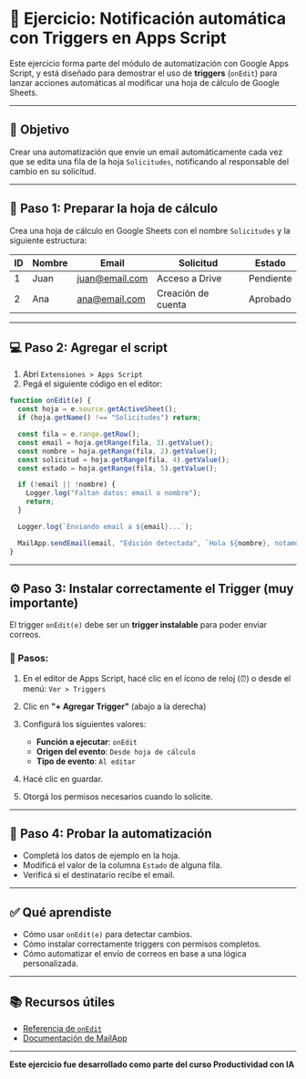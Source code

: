 
# 🧪 Ejercicio: Notificación automática con Triggers en Apps Script

Este ejercicio forma parte del módulo de automatización con Google Apps Script, y está diseñado para demostrar el uso de **triggers** (`onEdit`) para lanzar acciones automáticas al modificar una hoja de cálculo de Google Sheets.

---

## 🎯 Objetivo

Crear una automatización que envíe un email automáticamente cada vez que se edita una fila de la hoja `Solicitudes`, notificando al responsable del cambio en su solicitud.

---

## 📄 Paso 1: Preparar la hoja de cálculo

Crea una hoja de cálculo en Google Sheets con el nombre `Solicitudes` y la siguiente estructura:

| ID | Nombre | Email | Solicitud | Estado |
|----|--------|-------|-----------|--------|
| 1  | Juan   | juan@email.com | Acceso a Drive | Pendiente |
| 2  | Ana    | ana@email.com  | Creación de cuenta | Aprobado |

---

## 💻 Paso 2: Agregar el script

1. Abrí `Extensiones > Apps Script`
2. Pegá el siguiente código en el editor:

```javascript
function onEdit(e) {
  const hoja = e.source.getActiveSheet();
  if (hoja.getName() !== "Solicitudes") return;

  const fila = e.range.getRow();
  const email = hoja.getRange(fila, 3).getValue();
  const nombre = hoja.getRange(fila, 2).getValue();
  const solicitud = hoja.getRange(fila, 4).getValue();
  const estado = hoja.getRange(fila, 5).getValue();

  if (!email || !nombre) {
    Logger.log("Faltan datos: email o nombre");
    return;
  }

  Logger.log(`Enviando email a ${email}...`);

  MailApp.sendEmail(email, "Edición detectada", `Hola ${nombre}, notamos una actualización en tu respuesta.`);
}
```

---

## ⚙️ Paso 3: Instalar correctamente el Trigger (muy importante)

El trigger `onEdit(e)` debe ser un **trigger instalable** para poder enviar correos.

### 🧩 Pasos:

1. En el editor de Apps Script, hacé clic en el ícono de reloj (⏰) o desde el menú: `Ver > Triggers`
2. Clic en **"+ Agregar Trigger"** (abajo a la derecha)
3. Configurá los siguientes valores:

   - **Función a ejecutar**: `onEdit`
   - **Origen del evento**: `Desde hoja de cálculo`
   - **Tipo de evento**: `Al editar`

4. Hacé clic en guardar.
5. Otorgá los permisos necesarios cuando lo solicite.

---

## 🚀 Paso 4: Probar la automatización

- Completá los datos de ejemplo en la hoja.
- Modificá el valor de la columna `Estado` de alguna fila.
- Verificá si el destinatario recibe el email.

---


## ✅ Qué aprendiste

- Cómo usar `onEdit(e)` para detectar cambios.
- Cómo instalar correctamente triggers con permisos completos.
- Cómo automatizar el envío de correos en base a una lógica personalizada.

---

## 📚 Recursos útiles

- [Referencia de `onEdit`](https://developers.google.com/apps-script/guides/triggers)
- [Documentación de MailApp](https://developers.google.com/apps-script/reference/mail/mail-app)

---

**Este ejercicio fue desarrollado como parte del curso Productividad con IA**
